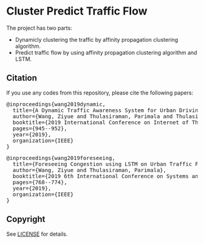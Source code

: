 # Cluster Predict Traffic Flow
The project has two parts:
* Dynamicly clustering the traffic by affinity propagation clustering algorithm.
* Predict traffic flow by using affinity propagation clustering algorithm and LSTM.

## Citation
If you use any codes from this repository, please cite the following papers:

<pre>
@inproceedings{wang2019dynamic,
  title={A Dynamic Traffic Awareness System for Urban Driving},
  author={Wang, Ziyue and Thulasiraman, Parimala and Thulasiram, Ruppa},
  booktitle={2019 International Conference on Internet of Things (iThings) and IEEE Green Computing and Communications (GreenCom) and IEEE Cyber, Physical and Social Computing (CPSCom) and IEEE Smart Data (SmartData)},
  pages={945--952},
  year={2019},
  organization={IEEE}
}
</pre>

<pre>
@inproceedings{wang2019foreseeing,
  title={Foreseeing Congestion using LSTM on Urban Traffic Flow Clusters},
  author={Wang, Ziyue and Thulasiraman, Parimala},
  booktitle={2019 6th International Conference on Systems and Informatics (ICSAI)},
  pages={768--774},
  year={2019},
  organization={IEEE}
}
</pre>

## Copyright
See [LICENSE](LICENSE) for details.
